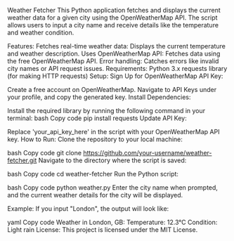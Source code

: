 Weather Fetcher
This Python application fetches and displays the current weather data for a given city using the OpenWeatherMap API. The script allows users to input a city name and receive details like the temperature and weather condition.

Features:
Fetches real-time weather data: Displays the current temperature and weather description.
Uses OpenWeatherMap API: Fetches data using the free OpenWeatherMap API.
Error handling: Catches errors like invalid city names or API request issues.
Requirements:
Python 3.x
requests library (for making HTTP requests)
Setup:
Sign Up for OpenWeatherMap API Key:

Create a free account on OpenWeatherMap.
Navigate to API Keys under your profile, and copy the generated key.
Install Dependencies:

Install the required library by running the following command in your terminal:
bash
Copy code
pip install requests
Update API Key:

Replace 'your_api_key_here' in the script with your OpenWeatherMap API key.
How to Run:
Clone the repository to your local machine:

bash
Copy code
git clone https://github.com/your-username/weather-fetcher.git
Navigate to the directory where the script is saved:

bash
Copy code
cd weather-fetcher
Run the Python script:

bash
Copy code
python weather.py
Enter the city name when prompted, and the current weather details for the city will be displayed.

Example:
If you input "London", the output will look like:

yaml
Copy code
Weather in London, GB:
Temperature: 12.3°C
Condition: Light rain
License:
This project is licensed under the MIT License.

